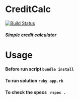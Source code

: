 # CreditCalc

[![Build Status](https://travis-ci.org/13LD/event_api.svg?branch=master)](https://travis-ci.org/13LD/event_api)
##### Simple credit calculator

# Usage
#### Before run script `bundle install`
#### To run solution `ruby app.rb `


#### To check the specs `  rspec . `
